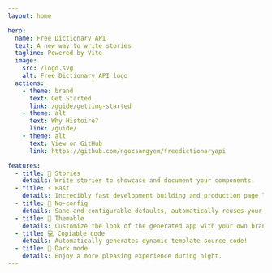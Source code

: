 ```yaml
---
layout: home

hero:
  name: Free Dictionary API
  text: A new way to write stories
  tagline: Powered by Vite
  image:
    src: /logo.svg
    alt: Free Dictionary API logo
  actions:
    - theme: brand
      text: Get Started
      link: /guide/getting-started
    - theme: alt
      text: Why Histoire?
      link: /guide/
    - theme: alt
      text: View on GitHub
      link: https://github.com/ngocsangyem/freedictionaryapi

features:
  - title: 📖 Stories
    details: Write stories to showcase and document your components.
  - title: ⚡ Fast
    details: Incredibly fast development building and production page loading!
  - title: 🔧️ No-config
    details: Sane and configurable defaults, automatically reuses your Vite config!
  - title: 🎨 Themable
    details: Customize the look of the generated app with your own branding.
  - title: 💻️ Copiable code
    details: Automatically generates dynamic template source code!
  - title: 🌙 Dark mode
    details: Enjoy a more pleasing experience during night.
---
```


